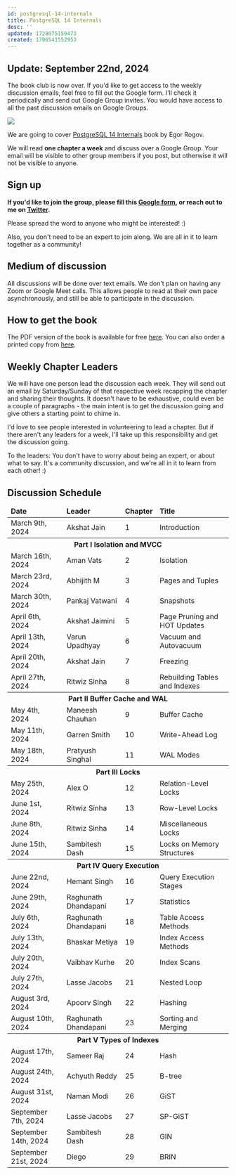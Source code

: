 ```yaml
---
id: postgresql-14-internals
title: PostgreSQL 14 Internals
desc: ''
updated: 1728075159473
created: 1706541552953
---
```


## Update: September 22nd, 2024

The book club is now over. If you'd like to get access to the weekly discussion emails, feel free to fill out the Google form. I'll check it periodically and send out Google Group invites. You would have access to all the past discussion emails on Google Groups.

![](/assets/images/postgresql-14-internals.png)

We are going to cover <a href="https://postgrespro.com/community/books/internals" target="_blank">PostgreSQL 14 Internals</a> book by Egor Rogov.

We will read **one chapter a week** and discuss over a Google Group. Your email will be visible to other group members if you post, but otherwise it will not be visible to anyone.

## Sign up

**If you'd like to join the group, please fill this <a href="https://forms.gle/evaBqMwLX6pnw8qm6" target="_blank">Google form</a>, or reach out to me on <a href="https://twitter.com/AkJn99" target="_blank">Twitter</a>.**

Please spread the word to anyone who might be interested! :)

Also, you don't need to be an expert to join along. We are all in it to learn together as a community!

## Medium of discussion

All discussions will be done over text emails. We don't plan on having any Zoom or Google Meet calls. This allows people to read at their own pace asynchronously, and still be able to participate in the discussion.

## How to get the book

The PDF version of the book is available for free <a href="https://edu.postgrespro.com/postgresql_internals-14_en.pdf" target="_blank">here</a>. You can also order a printed copy from <a href="https://postgrespro.com/community/books/internals" target="_blank">here</a>.

## Weekly Chapter Leaders

We will have one person lead the discussion each week. They will send out an email by Saturday/Sunday of that respective week recapping the chapter and sharing their thoughts. It doesn't have to be exhaustive, could even be a couple of paragraphs - the main intent is to get the discussion going and give others a starting point to chime in.

I'd love to see people interested in volunteering to lead a chapter. But if there aren't any leaders for a week, I'll take up this responsibility and get the discussion going.

To the leaders: You don't have to worry about being an expert, or about what to say. It's a community discussion, and we're all in it to learn from each other! :)

## Discussion Schedule

<table>
  <thead>
    <tr>
        <td><b>Date</b></td>
        <td><b>Leader</b></td>
        <td><b>Chapter</b></td>
        <td><b>Title</b></td>
    </tr>
  </thead>
  <tbody>
    <tr><td>March 9th, 2024</td><td>Akshat Jain</td><td>1</td><td>Introduction</td></tr>
    <tr><th colspan="4">Part I Isolation and MVCC</th></tr>
    <tr><td>March 16th, 2024</td><td>Aman Vats</td><td>2</td><td>Isolation</td></tr>
    <tr><td>March 23rd, 2024</td><td>Abhijith M</td><td>3</td><td>Pages and Tuples</td></tr>
    <tr><td>March 30th, 2024</td><td>Pankaj Vatwani</td><td>4</td><td>Snapshots</td></tr>
    <tr><td>April 6th, 2024</td><td>Akshat Jaimini</td><td>5</td><td>Page Pruning and HOT Updates</td></tr>
    <tr><td>April 13th, 2024</td><td>Varun Upadhyay</td><td>6</td><td>Vacuum and Autovacuum</td></tr>
    <tr><td>April 20th, 2024</td><td>Akshat Jain</td><td>7</td><td>Freezing</td></tr>
    <tr><td>April 27th, 2024</td><td>Ritwiz Sinha</td><td>8</td><td>Rebuilding Tables and Indexes</td></tr>
    <tr><th colspan="4">Part II Buffer Cache and WAL</th></tr>
    <tr><td>May 4th, 2024</td><td>Maneesh Chauhan</td><td>9</td><td>Buffer Cache</td></tr>
    <tr><td>May 11th, 2024</td><td>Garren Smith</td><td>10</td><td>Write-Ahead Log</td></tr>
    <tr><td>May 18th, 2024</td><td>Pratyush Singhal</td><td>11</td><td>WAL Modes</td></tr>
    <tr><th colspan="4">Part III Locks</th></tr>
    <tr><td>May 25th, 2024</td><td>Alex O</td><td>12</td><td>Relation-Level Locks</td></tr>
    <tr><td>June 1st, 2024</td><td>Ritwiz Sinha</td><td>13</td><td>Row-Level Locks</td></tr>
    <tr><td>June 8th, 2024</td><td>Ritwiz Sinha</td><td>14</td><td>Miscellaneous Locks</td></tr>
    <tr><td>June 15th, 2024</td><td>Sambitesh Dash</td><td>15</td><td>Locks on Memory Structures</td></tr>
    <tr><th colspan="4">Part IV Query Execution</th></tr>
    <tr><td>June 22nd, 2024</td><td>Hemant Singh</td><td>16</td><td>Query Execution Stages</td></tr>
    <tr><td>June 29th, 2024</td><td>Raghunath Dhandapani</td><td>17</td><td>Statistics</td></tr>
    <tr><td>July 6th, 2024</td><td>Raghunath Dhandapani</td><td>18</td><td>Table Access Methods</td></tr>
    <tr><td>July 13th, 2024</td><td>Bhaskar Metiya</td><td>19</td><td>Index Access Methods</td></tr>
    <tr><td>July 20th, 2024</td><td>Vaibhav Kurhe</td><td>20</td><td>Index Scans</td></tr>
    <tr><td>July 27th, 2024</td><td>Lasse Jacobs</td><td>21</td><td>Nested Loop</td></tr>
    <tr><td>August 3rd, 2024</td><td>Apoorv Singh</td><td>22</td><td>Hashing</td></tr>
    <tr><td>August 10th, 2024</td><td>Raghunath Dhandapani</td><td>23</td><td>Sorting and Merging</td></tr>
    <tr><th colspan="4">Part V Types of Indexes</th></tr>
    <tr><td>August 17th, 2024</td><td>Sameer Raj</td><td>24</td><td>Hash</td></tr>
    <tr><td>August 24th, 2024</td><td>Achyuth Reddy</td><td>25</td><td>B-tree</td></tr>
    <tr><td>August 31st, 2024</td><td>Naman Modi</td><td>26</td><td>GiST</td></tr>
    <tr><td>September 7th, 2024</td><td>Lasse Jacobs</td><td>27</td><td>SP-GiST</td></tr>
    <tr><td>September 14th, 2024</td><td>Sambitesh Dash</td><td>28</td><td>GIN</td></tr>
    <tr><td>September 21st, 2024</td><td>Diego</td><td>29</td><td>BRIN</td></tr>
  </tbody>
</table>

